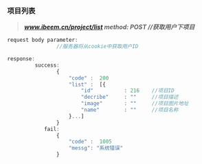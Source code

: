 ### 项目列表

> _**www.ibeem.cn/project/list                method: POST          //获取用户下项目**_

```js
request body parameter:
                //服务器将从cookie中获取用户ID

response:
         success: 
                {
                    "code" :  200
                    "list" :  [{
                        "id"          : 216    //项目ID
                        "decribe"     : ""     //项目描述
                        "image"       : ""     //项目图片地址
                        "name"        : ""     //项目名称                        
                    }...]
                }
            fail: 
                {
                    "code" :  1005
                    "messg": "系统错误"
                }
```



